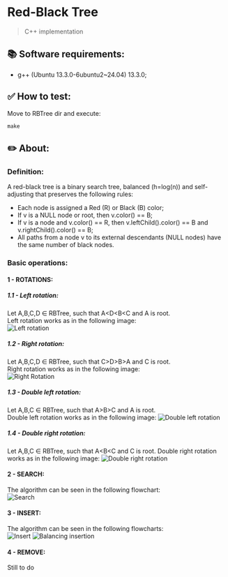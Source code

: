 # Red-Black Tree
  > C++ implementation

## 📚 Software requirements:
  - g++ (Ubuntu 13.3.0-6ubuntu2~24.04) 13.3.0;

## ✅ How to test:
  Move to RBTree dir and execute:
  ```
  make
  ```

## ✏️ About:
### Definition:
  A red-black tree is a binary search tree, balanced (h=log(n)) and self-adjusting that preserves the following rules:
  - Each node is assigned a Red (R) or Black (B) color;
  - If v is a NULL node or root, then v.color() == B;
  - If v is a node and v.color() == R, then v.leftChild().color() == B and v.rightChild().color() == B;
  - All paths from a node v to its external descendants (NULL nodes) have the same number of black nodes.
### Basic operations:
#### 1 - ROTATIONS:
##### 1.1 - Left rotation:
  Let A,B,C,D ∈ RBTree, such that A<D<B<C and A is root.  
  Left rotation works as in the following image:  
  ![Left rotation](https://github.com/user-attachments/assets/10887734-e7ee-4219-a1ba-61ae3b2b13af)
  
##### 1.2 - Right rotation:
  Let A,B,C,D ∈ RBTree, such that C>D>B>A and C is root.  
  Right rotation works as in the following image:  
  ![Right Rotation](https://github.com/user-attachments/assets/249ca333-b635-4d50-9506-1005a26d8724)
##### 1.3 - Double left rotation:
  Let A,B,C ∈ RBTree, such that A>B>C and A is root.  
  Double left rotation works as in the following image: 
  ![Double left rotation](https://github.com/user-attachments/assets/007a74aa-3bfa-421f-a0b9-72860a11ac57)

##### 1.4 - Double right rotation:
  Let A,B,C ∈ RBTree, such that A<B<C and C is root. 
  Double right rotation works as in the following image: 
  ![Double right rotation](https://github.com/user-attachments/assets/b8869c77-7f69-4e56-a695-af58347b4715)
#### 2 - SEARCH:
  The algorithm can be seen in the following flowchart:  
  ![Search](https://github.com/user-attachments/assets/21312218-4540-4d9c-a647-265ed4eebfde)
#### 3 - INSERT:
  The algorithm can be seen in the following flowcharts:  
  ![Insert](https://github.com/user-attachments/assets/735bc873-4e73-424b-ad26-f5829b3369d4)
  ![Balancing insertion](https://github.com/user-attachments/assets/8305a8e6-97c1-48b0-a6a9-2637512f0e73)
#### 4 - REMOVE:
  Still to do
